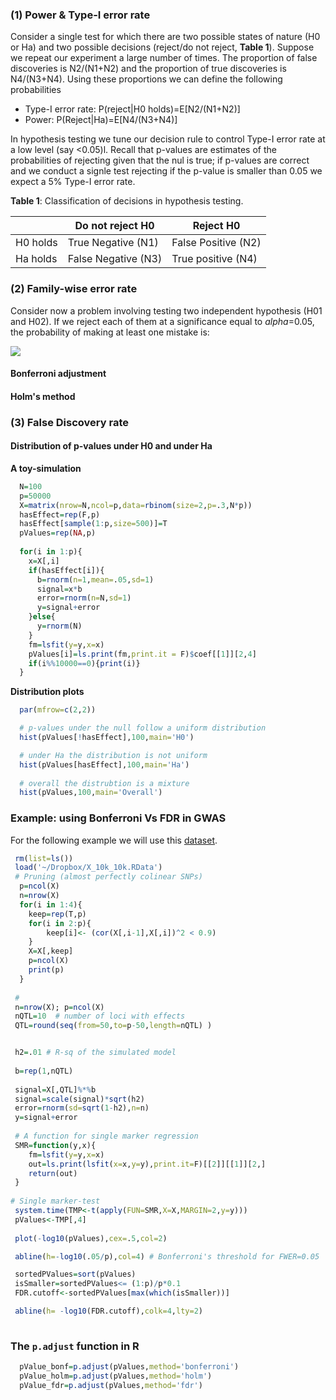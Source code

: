 
### (1) Power & Type-I error rate

Consider a single test for which there are two possible states of nature (H0 or Ha) and two possible decisions (reject/do not reject, **Table 1**). Suppose we repeat our experiment a large number of times. The proportion of false discoveries is N2/(N1+N2) and the proportion of true discoveries is N4/(N3+N4). Using these proportions we can define the following probabilities 

   - Type-I error rate: P(reject|H0 holds)=E[N2/(N1+N2)]
   - Power: P(Reject|Ha)=E[N4/(N3+N4)]
   
In hypothesis testing we tune our decision rule to control Type-I error rate at a low level (say <0.05)l. Recall that p-values are estimates of the probabilities of rejecting given that the nul is true; if p-values are correct and we conduct a signle test rejecting if the p-value is smaller than 0.05 we expect a 5% Type-I error rate. 

**Table 1**: Classification of decisions in hypothesis testing.

|           | Do not reject H0  | Reject H0          |
|-----------|-------------------|---------------------|
| H0 holds  | True Negative (N1) | False Positive (N2)|
| Ha holds  | False Negative (N3)| True positive (N4) |

### (2) Family-wise error rate

Consider now a problem involving testing two independent hypothesis (H01 and H02). If we reject each of them at a significance equal to *alpha*=0.05, the probability of making at least one mistake is:

![]("https://latex.codecogs.com/gif.latex?P%28reject%20%5C%20H_%7B01%7D%20%5C%20or%20%5C%20reject%20%5C%20H_%7B02%7D%7CH_%7B01%7D%20%5C%20and%20%5C%20H_%7B02%7D%20%5C%20hold%29%3D%5Cnewline%20P%28reject%20%5C%20H_%7B01%7D%7CH_%7B01%7D%20%5C%20and%20%5C%20H_%7B02%7D%20%5C%20hold%29&plus;P%28reject%20%5C%20H_%7B02%7D%7CH_%7B01%7D%20%5C%20and%20%5C%20H_%7B02%7D%20%5C%20hold%29-P%28reject%20%5C%20H_%7B01%7D%20%5C%20and%20%5C%20reject%20%5C%20H_%7B02%7D%7CH_%7B01%7D%20%5C%20and%20%5C%20H_%7B02%7D%20%5C%20hold%29")


#### Bonferroni adjustment


#### Holm's method


### (3) False Discovery rate


#### Distribution of p-values under H0 and under Ha


**A toy-simulation**

```r
  N=100 
  p=50000
  X=matrix(nrow=N,ncol=p,data=rbinom(size=2,p=.3,N*p))
  hasEffect=rep(F,p) 
  hasEffect[sample(1:p,size=500)]=T
  pValues=rep(NA,p)
  
  for(i in 1:p){ 
 	x=X[,i]
 	if(hasEffect[i]){ 
 	  b=rnorm(n=1,mean=.05,sd=1)
  	  signal=x*b
      error=rnorm(n=N,sd=1)
      y=signal+error
    }else{
      y=rnorm(N)
    }
    fm=lsfit(y=y,x=x)     
    pValues[i]=ls.print(fm,print.it = F)$coef[[1]][2,4]
    if(i%%10000==0){print(i)}
  }
```

**Distribution plots**

```r
  par(mfrow=c(2,2))

  # p-values under the null follow a uniform distribution
  hist(pValues[!hasEffect],100,main='H0')

  # under Ha the distribution is not uniform
  hist(pValues[hasEffect],100,main='Ha')
  
  # overall the distrubtion is a mixture
  hist(pValues,100,main='Overall')


```  


### Example: using Bonferroni Vs FDR in GWAS

For the following example we will use this [dataset](https://www.dropbox.com/s/1ccoy1hy3yddc09/X_10k_10k.RData?dl=0).

```r
 rm(list=ls())
 load('~/Dropbox/X_10k_10k.RData')
 # Pruning (almost perfectly colinear SNPs)
  p=ncol(X)
  n=nrow(X)
  for(i in 1:4){
	keep=rep(T,p)
 	for(i in 2:p){
 		keep[i]<- (cor(X[,i-1],X[,i])^2 < 0.9)
 	}
 	X=X[,keep]
 	p=ncol(X)
 	print(p)
  }
 
 #
 n=nrow(X); p=ncol(X)
 nQTL=10  # number of loci with effects
 QTL=round(seq(from=50,to=p-50,length=nQTL) )


 h2=.01 # R-sq of the simulated model
 
 b=rep(1,nQTL)
 
 signal=X[,QTL]%*%b
 signal=scale(signal)*sqrt(h2)
 error=rnorm(sd=sqrt(1-h2),n=n)
 y=signal+error
 
 # A function for single marker regression
 SMR=function(y,x){
 	fm=lsfit(y=y,x=x)
 	out=ls.print(lsfit(x=x,y=y),print.it=F)[[2]][[1]][2,]
 	return(out)
 }
 
# Single marker-test
 system.time(TMP<-t(apply(FUN=SMR,X=X,MARGIN=2,y=y)))
 pValues<-TMP[,4]
 
 plot(-log10(pValues),cex=.5,col=2)

 abline(h=-log10(.05/p),col=4) # Bonferroni's threshold for FWER=0.05

 sortedPValues=sort(pValues)
 isSmaller=sortedPValues<= (1:p)/p*0.1
 FDR.cutoff<-sortedPValues[max(which(isSmaller))]

 abline(h= -log10(FDR.cutoff),colk=4,lty=2)
 
```

### The `p.adjust` function in R

```r
  pValue_bonf=p.adjust(pValues,method='bonferroni')
  pValue_holm=p.adjust(pValues,method='holm')
  pValue_fdr=p.adjust(pValues,method='fdr')

```
